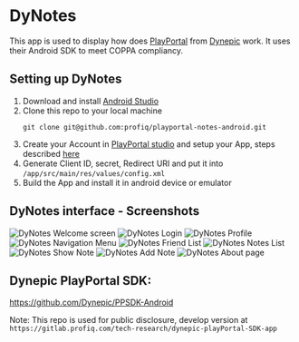 # DyNotes
This app is used to display how does [PlayPortal](https://www.playportal.io/) from [Dynepic](https://www.dynepic.com/) work.
It uses their Android SDK to meet COPPA compliancy.


## Setting up DyNotes
 1. Download and install [Android Studio](https://developer.android.com/studio/)
 2. Clone this repo to your local machine
    ```
    git clone git@github.com:profiq/playportal-notes-android.git
    ```
 3. Create your Account in [PlayPortal studio](https://studio.playportal.io/) 
 and setup your App, steps described [here](https://studio.playportal.io/api/getting-started)
 4. Generate Client ID, secret, Redirect URI and put it into `/app/src/main/res/values/config.xml`
 5. Build the App and install it in android device or emulator
 
## DyNotes interface - Screenshots
![DyNotes Welcome screen](readmeImages/welcome.png "Dynotes Welcome screen")
![DyNotes Login](readmeImages/login.png "Dynotes Login")
![DyNotes Profile](readmeImages/profile.png "Dynotes Profile")
![DyNotes Navigation Menu](readmeImages/navMenu.png "Dynotes Navigation Menu")
![DyNotes Friend List](readmeImages/friendList.png "Dynotes Friend List")
![DyNotes Notes List](readmeImages/noteList.png "Dynotes Notes List")
![DyNotes Show Note](readmeImages/showNote.png "Dynotes Show Note")
![DyNotes Add Note](readmeImages/addNote.png "Dynotes Add Note")
![DyNotes About page](readmeImages/about.png "Dynotes About page")

## Dynepic PlayPortal SDK:
https://github.com/Dynepic/PPSDK-Android

Note: This repo is used for public disclosure, develop version at 
`https://gitlab.profiq.com/tech-research/dynepic-playPortal-SDK-app`